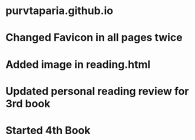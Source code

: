 # purvtaparia.github.io
# Changed Favicon in all pages twice
# Added image in reading.html
# Updated personal reading review for 3rd book
# Started 4th Book
